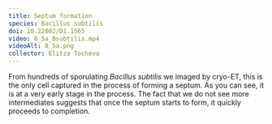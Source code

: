 ```yaml
---
title: Septum formation
species: Bacillus subtilis 
doi: 10.22002/D1.1565
video: 8_5a_Bsubtilis.mp4
videoAlt: 8_5a.png
collector: Elitza Tocheva
---
```


From hundreds of sporulating *Bacillus subtilis* we imaged by cryo-ET, this is the only cell captured in the process of forming a septum. As you can see, it is at a very early stage in the process. The fact that we do not see more intermediates suggests that once the septum starts to form, it quickly proceeds to completion.

